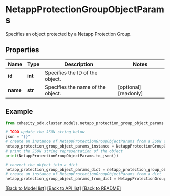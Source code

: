 # NetappProtectionGroupObjectParams

Specifies an object protected by a Netapp Protection Group.

## Properties

Name | Type | Description | Notes
------------ | ------------- | ------------- | -------------
**id** | **int** | Specifies the ID of the object. | 
**name** | **str** | Specifies the name of the object. | [optional] [readonly] 

## Example

```python
from cohesity_sdk.cluster.models.netapp_protection_group_object_params import NetappProtectionGroupObjectParams

# TODO update the JSON string below
json = "{}"
# create an instance of NetappProtectionGroupObjectParams from a JSON string
netapp_protection_group_object_params_instance = NetappProtectionGroupObjectParams.from_json(json)
# print the JSON string representation of the object
print(NetappProtectionGroupObjectParams.to_json())

# convert the object into a dict
netapp_protection_group_object_params_dict = netapp_protection_group_object_params_instance.to_dict()
# create an instance of NetappProtectionGroupObjectParams from a dict
netapp_protection_group_object_params_from_dict = NetappProtectionGroupObjectParams.from_dict(netapp_protection_group_object_params_dict)
```
[[Back to Model list]](../README.md#documentation-for-models) [[Back to API list]](../README.md#documentation-for-api-endpoints) [[Back to README]](../README.md)


